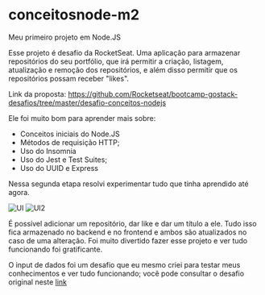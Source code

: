 # conceitosnode-m2
Meu primeiro projeto em Node.JS

Esse projeto é desafio da RocketSeat. Uma aplicação para armazenar repositórios do seu portfólio, que irá permitir a criação, listagem, atualização e remoção dos repositórios, e além disso permitir que os repositórios possam receber "likes".

Link da proposta: https://github.com/Rocketseat/bootcamp-gostack-desafios/tree/master/desafio-conceitos-nodejs

Ele foi muito bom para aprender mais sobre:

- Conceitos iniciais do Node.JS
- Métodos de requisição HTTP;
- Uso do Insomnia
- Uso do Jest e Test Suites;
- Uso do UUID e Express

Nessa segunda etapa resolvi experimentar tudo que tinha aprendido até agora. 

![UI](https://user-images.githubusercontent.com/62355596/82506403-b7bfe080-9acd-11ea-9f96-0a6e558a3c77.png)
![UI2](https://user-images.githubusercontent.com/62355596/82506409-b989a400-9acd-11ea-8cbd-eced6497239c.png)

É possível adicionar um repositório, dar like e dar um título a ele. Tudo isso fica armazenado no backend e no frontend e ambos são atualizados no caso de uma alteração. Foi muito divertido fazer esse projeto e ver tudo funcionando foi gratificante.

O input de dados foi um desafio que eu mesmo criei para testar meus conhecimentos e ver tudo funcionando; você pode consultar o desafio original neste [link](https://github.com/Rocketseat/bootcamp-gostack-desafios/tree/master/desafio-conceitos-reactjs#rocket-sobre-o-desafio)

